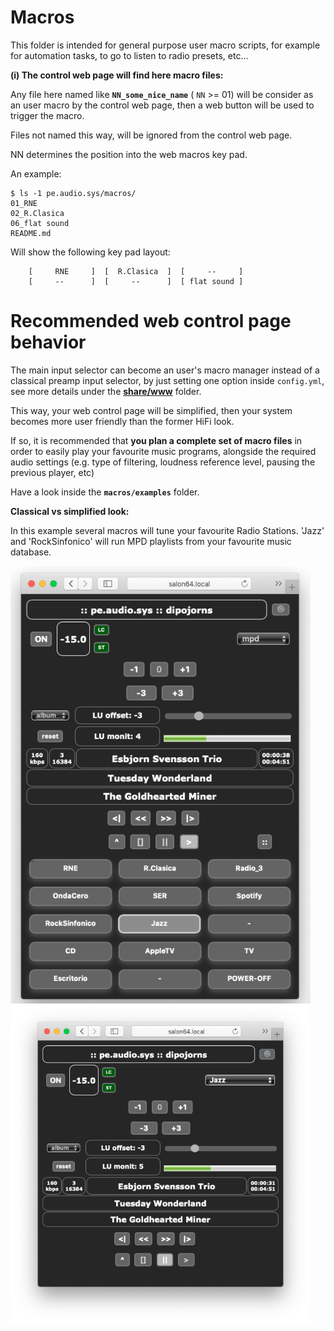 # Macros
This folder is intended for general purpose user macro scripts, for example for automation tasks,
to go to listen to radio presets, etc...

**(i) The control web page will find here macro files:**

Any file here named like **`NN_some_nice_name`** ( `NN` >= 01) will be consider as an user macro by the control web page, then a web button will be used to trigger the macro.

Files not named this way, will be ignored from the control web page.

NN determines the position into the web macros key pad.

An example:

```
$ ls -1 pe.audio.sys/macros/
01_RNE
02_R.Clasica
06_flat sound
README.md
```

Will show the following key pad layout:

```
    [     RNE     ]  [  R.Clasica  ]  [     --     ]
    [     --      ]  [     --      ]  [ flat sound ]
```

# Recommended web control page behavior

The main input selector can become an user's macro manager instead of a classical preamp input selector, by just setting one option inside `config.yml`, see more details under the **[share/www](../share/www#configure-the-web-page-behavior)** folder.

This way, your web control page will be simplified, then your system becomes more user friendly than the former HiFi look.

If so, it is recommended that **you plan a complete set of macro files** in order to easily play your favourite music programs, alongside the required audio settings (e.g. type of filtering, loudness reference level, pausing the previous player, etc)

Have a look inside the **`macros/examples`** folder.

**Classical vs simplified look:**

In this example several macros will tune your favourite Radio Stations. 'Jazz' and 'RockSinfonico' will run MPD playlists from your favourite music database.

<a href="url"><img src="../doc/images/web%20inputs%20selector%20and%20macros%20buttons.png" align="center" width="480" ></a>
<a href="url"><img src="../doc/images/web%20macros%20selector.png" align="center" width="480" ></a>
